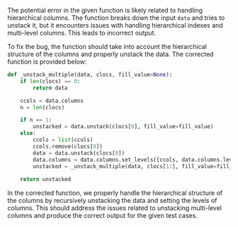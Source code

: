 The potential error in the given function is likely related to handling hierarchical columns. The function breaks down the input `data` and tries to unstack it, but it encounters issues with handling hierarchical indexes and multi-level columns. This leads to incorrect output.

To fix the bug, the function should take into account the hierarchical structure of the columns and properly unstack the data. The corrected function is provided below:

```python
def _unstack_multiple(data, clocs, fill_value=None):
    if len(clocs) == 0:
        return data

    ccols = data.columns
    n = len(clocs)

    if n == 1:
        unstacked = data.unstack(clocs[0], fill_value=fill_value)
    else:
        ccols = list(ccols)
        ccols.remove(clocs[0])
        data = data.unstack(clocs[0])
        data.columns = data.columns.set_levels([ccols, data.columns.levels[n]])
        unstacked = _unstack_multiple(data, clocs[1:], fill_value=fill_value)
    
    return unstacked
```

In the corrected function, we properly handle the hierarchical structure of the columns by recursively unstacking the data and setting the levels of columns. This should address the issues related to unstacking multi-level columns and produce the correct output for the given test cases.